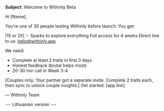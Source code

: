 **Subject:** Welcome to Withinly Beta

Hi [Name],

You're one of 30 people testing Withinly before launch. You get:

[15 or 25] ✨ Sparks to explore everything
Full access for 4 weeks
Direct line to us: hello@withinly.app

We need:

- Complete at least 2 traits in first 3 days
- Honest feedback (brutal helps most)
- 20-30 min call in Week 3-4

[Couples only: Your partner got a separate invite. Complete 2 traits each, then sync to unlock couple insights.]
Get started: [app link]

— Withinly Team

--- Lithuanian version ---
